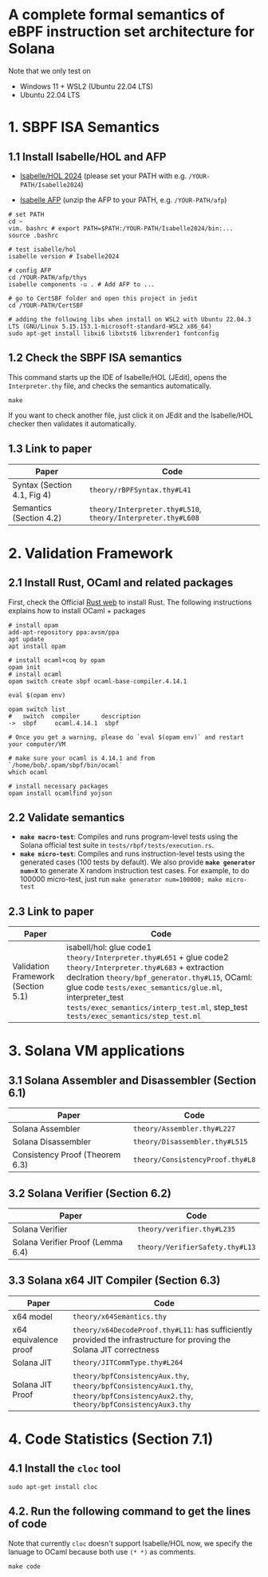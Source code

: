 # A complete formal semantics of eBPF instruction set architecture for Solana

Note that we only test on
- Windows 11 + WSL2 (Ubuntu 22.04 LTS)
- Ubuntu 22.04 LTS

# 1. SBPF ISA Semantics
## 1.1 Install Isabelle/HOL and AFP
- [Isabelle/HOL 2024](https://isabelle.in.tum.de/) (please set your PATH with e.g. `/YOUR-PATH/Isabelle2024`)

- [Isabelle AFP](https://www.isa-afp.org/download/) (unzip the AFP to your PATH, e.g. `/YOUR-PATH/afp`)

```shell
# set PATH 
cd ~
vim. bashrc # export PATH=$PATH:/YOUR-PATH/Isabelle2024/bin:...
source .bashrc

# test isabelle/hol
isabelle version # Isabelle2024

# config AFP
cd /YOUR-PATH/afp/thys
isabelle components -u . # Add AFP to ...

# go to CertSBF folder and open this project in jedit
cd /YOUR-PATH/CertSBF

# adding the following libs when install on WSL2 with Ubuntu 22.04.3 LTS (GNU/Linux 5.15.153.1-microsoft-standard-WSL2 x86_64)
sudo apt-get install libxi6 libxtst6 libxrender1 fontconfig
```

## 1.2 Check the SBPF ISA semantics
This command starts up the IDE of Isabelle/HOL (JEdit), opens the `Interpreter.thy` file, and checks the semantics automatically.
```shell
make
```
If you want to check another file, just click it on JEdit and the Isabelle/HOL checker then validates it automatically.

## 1.3 Link to paper

| Paper      | Code      |
| ------------- | ------------- |
| Syntax (Section 4.1, Fig 4) | `theory/rBPFSyntax.thy#L41` |
| Semantics (Section 4.2) | `theory/Interpreter.thy#L510`, `theory/Interpreter.thy#L608` |

# 2. Validation Framework

## 2.1 Install Rust, OCaml and related packages

First, check the Official [Rust web](https://www.rust-lang.org/tools/install) to install Rust.
The following instructions explains how to install OCaml + packages
```shell
# install opam
add-apt-repository ppa:avsm/ppa
apt update
apt install opam

# install ocaml+coq by opam
opam init
# install ocaml
opam switch create sbpf ocaml-base-compiler.4.14.1

eval $(opam env)

opam switch list
#   switch  compiler      description
->  sbpf     ocaml.4.14.1  sbpf

# Once you get a warning, please do `eval $(opam env)` and restart your computer/VM

# make sure your ocaml is 4.14.1 and from `/home/bob/.opam/sbpf/bin/ocaml`
which ocaml

# install necessary packages
opam install ocamlfind yojson
```

## 2.2 Validate semantics
- **`make macro-test`**: Compiles and runs program-level tests using the Solana official test suite in `tests/rbpf/tests/execution.rs`.
- **`make micro-test`**: Compiles and runs instruction-level tests using the generated cases (100 tests by default).
We also provide **`make generator num=X`** to generate X random instruction test cases. For example, to do 100000 micro-test, just run `make generator num=100000; make micro-test`

## 2.3 Link to paper

| Paper      | Code      |
| ------------- | ------------- |
| Validation Framework (Section 5.1) | isabell/hol: glue code1 `theory/Interpreter.thy#L651` + glue code2 `theory/Interpreter.thy#L683` + extraction declration `theory/bpf_generator.thy#L15`, OCaml: glue code `tests/exec_semantics/glue.ml`, interpreter_test `tests/exec_semantics/interp_test.ml`, step_test `tests/exec_semantics/step_test.ml` |

# 3. Solana VM applications

## 3.1 Solana Assembler and Disassembler (Section 6.1)

| Paper      | Code      |
| ------------- | ------------- |
| Solana Assembler | `theory/Assembler.thy#L227` |
| Solana Disassembler | `theory/Disassembler.thy#L515` |
| Consistency Proof (Theorem 6.3) | `theory/ConsistencyProof.thy#L8` |


## 3.2 Solana Verifier (Section 6.2)

| Paper      | Code      |
| ------------- | ------------- |
| Solana Verifier | `theory/verifier.thy#L235` |
| Solana Verifier Proof (Lemma 6.4) | `theory/VerifierSafety.thy#L13` |

## 3.3 Solana x64 JIT Compiler (Section 6.3)

| Paper      | Code      |
| ------------- | ------------- |
| x64 model | `theory/x64Semantics.thy` |
| x64 equivalence proof | `theory/x64DecodeProof.thy#L11`: has sufficiently provided the infrastructure for proving the Solana JIT correctness |
| Solana JIT | `theory/JITCommType.thy#L264` |
| Solana JIT Proof | `theory/bpfConsistencyAux.thy`, `theory/bpfConsistencyAux1.thy`, `theory/bpfConsistencyAux2.thy`, `theory/bpfConsistencyAux3.thy` |


# 4. Code Statistics (Section 7.1)
## 4.1 Install the `cloc` tool
```shell
sudo apt-get install cloc
``` 
## 4.2. Run the following command to get the lines of code 
Note that currently `cloc` doesn't support Isabelle/HOL now, we specify the lanuage to OCaml because both use `(* *)` as comments.
```shell
make code
```